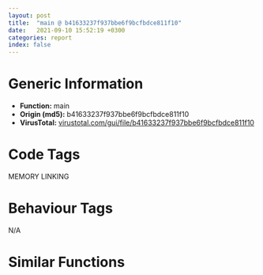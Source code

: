 ```yaml
---
layout: post
title:  "main @ b41633237f937bbe6f9bcfbdce811f10"
date:   2021-09-10 15:52:19 +0300
categories: report
index: false
---
```


# Generic Information
- **Function:** main
- **Origin (md5):** b41633237f937bbe6f9bcfbdce811f10
- **VirusTotal:** [virustotal.com/gui/file/b41633237f937bbe6f9bcfbdce811f10][virustotal_ref]

# Code Tags
<span class="tag" id="MEMORY">MEMORY</span>
<span class="tag" id="LINKING">LINKING</span>


# Behaviour Tags
<span class="bhv-tag" id="na">N/A</span>

# Similar Functions
<script type="text/javascript" src="https://www.gstatic.com/charts/loader.js"></script>
<script type="text/javascript">

    google.charts.load('current', {'packages':['corechart']});
    google.charts.setOnLoadCallback(drawChart);

    function drawChart() {
    var data = new google.visualization.DataTable();
        data.addColumn('number', 'X');
        data.addColumn('number', 'Y');
        data.addColumn({type: 'string', role: 'tooltip', 'p': {'html': true}});
        data.addColumn({'type': 'string', 'role': 'style'});
        
        data.addRows([
    [381.79302978515625, -57.535888671875, '<b><a href="/report/main@b41633237f937bbe6f9bcfbdce811f10">main</a><br>@b41633237f937bbe6f9bcfbdce811f10</b><br>', 'point { fill-color: #e0440e; }'],
[-794.8347778320312, 199.93292236328125, '<b><a href="/report/fcn.00413820@279a61b1e76da49531f1f16fd1102a2d">fcn.00413820</a><br>@279a61b1e76da49531f1f16fd1102a2d</b><br>', 'null'],
[16.411136627197266, 1090.1351318359375, '<b><a href="/report/fcn.004417a0@c60344b51fa39a329b92557d24ff7670">fcn.004417a0</a><br>@c60344b51fa39a329b92557d24ff7670</b><br>', 'null'],

        ]);

    var options = {
        title: 'Similarity Plot',
        legend: 'none',
        colors: ['#dedbd9', '#e6693e', '#ec8f6e', '#f3b49f', '#f6c7b6'],
        tooltip: {isHtml: true, trigger: 'both'},
        explorer: {
        actions: ["dragToZoom", "rightClickToReset"],
        },
        chartArea: {
        width: '80%',
        height: '80%'
        },
        width: '100%',
        height: '100%'
    };

    var chart = new google.visualization.ScatterChart(document.getElementById('chart_div'));

    chart.draw(data, options);
    }
    
</script>


<div id="chart_div" style="width: 100%px; height: 100%;"></div>

# Disassembled Code
{% highlight nasm %}

push ebp
mov ebp, esp
push 0xffffffffffffffff
push 0x42f38b
mov eax, dword
push eax
sub esp, 0xc88
mov eax, dword[0x4c2068]
xor eax, ebp
mov dword[ebp-0x10], eax
push eax
lea eax, [ebp-0xc]
mov dword
mov dword[ebp-0x928], 0
xor eax, eax
je 0x403b34
lea ecx, [ebp-0xbbc]
push 0x4be3f8
call fcn.004111c0
mov dword[ebp-0x92c], eax
mov dword[ebp-4], 0
lea ecx, [ebp-0xbbc]
push ecx
lea ecx, [ebp-0x338]
call fcn.00411300
mov dword[ebp-0x320], 0xf0
mov byte[ebp-0x31c], 0
mov dword[ebp-0x318], 0
mov dword[ebp-4], 0xffffffff
lea ecx, [ebp-0xbbc]
call fcn.00411450
lea edx, [ebp-0x338]
mov dword[ebp-0x7bc], edx
mov eax, dword[ebp-0x7bc]
mov dword[ebp-0x7c0], eax
mov dword[ebp-4], 1
mov ecx, dword[ebp-0x7c0]
push ecx
lea edx, [ebp-0xa2c]
push edx
mov ecx, 0x4c3d81
call fcn.00404580
mov dword[ebp-4], 0xffffffff
lea ecx, [ebp-0x338]
call fcn.00411450
call fcn.00401340
lea ecx, [ebp-0xbd4]
push str.memo.txt
call fcn.004111c0
mov dword[ebp-0x88c], eax
mov dword[ebp-4], 2
lea eax, [ebp-0xbd4]
push eax
lea ecx, [ebp-0x314]
call fcn.00411300
mov dword[ebp-0x2fc], 0x97e
mov byte[ebp-0x2f8], 0
mov dword[ebp-0x2f4], 0
mov dword[ebp-4], 0xffffffff
lea ecx, [ebp-0xbd4]
call fcn.00411450
lea ecx, [ebp-0x314]
mov dword[ebp-0x7c4], ecx
mov edx, dword[ebp-0x7c4]
mov dword[ebp-0x7c8], edx
mov dword[ebp-4], 3
mov eax, dword[ebp-0x7c8]
push eax
lea ecx, [ebp-0xa34]
push ecx
mov ecx, 0x4c3d81
call fcn.00404580
mov dword[ebp-4], 0xffffffff
lea ecx, [ebp-0x314]
call fcn.00411450
call fcn.00401340
lea ecx, [ebp-0xbec]
push 0x4be40c
call fcn.004111c0
mov dword[ebp-0x890], eax
mov dword[ebp-4], 4
lea edx, [ebp-0xbec]
push edx
lea ecx, [ebp-0x2cc]
call fcn.00411300
mov dword[ebp-0x2b4], 0
mov byte[ebp-0x2b0], 1
mov dword[ebp-0x2ac], 0
mov dword[ebp-4], 0xffffffff
lea ecx, [ebp-0xbec]
call fcn.00411450
lea eax, [ebp-0x2cc]
mov dword[ebp-0x7cc], eax
mov ecx, dword[ebp-0x7cc]
mov dword[ebp-0x7d0], ecx
mov dword[ebp-4], 5
mov edx, dword[ebp-0x7d0]
push edx
lea eax, [ebp-0xa3c]
push eax
mov ecx, 0x4c3d81
call fcn.00404580
mov ecx, dword[eax]
mov dword[ebp-0x5ec], ecx
mov dword[ebp-4], 0xffffffff
lea ecx, [ebp-0x2cc]
call fcn.00411450
call fcn.00401340
call fcn.00401340
call fcn.00401340
mov edx, dword[ebp-0x5ec]
mov dword[ebp-0x7d4], edx
lea ecx, [ebp-0xc04]
push str.tty0
call fcn.004111c0
mov dword[ebp-0x8b0], eax
mov dword[ebp-4], 6
lea eax, [ebp-0xc04]
push eax
lea ecx, [ebp-0x2f0]
call fcn.00411300
mov dword[ebp-0x2d8], 0x80
mov byte[ebp-0x2d4], 0
mov ecx, dword[ebp-0x7d4]
mov dword[ebp-0x2d0], ecx
mov dword[ebp-4], 0xffffffff
lea ecx, [ebp-0xc04]
call fcn.00411450
lea edx, [ebp-0x2f0]
mov dword[ebp-0x7d8], edx
mov eax, dword[ebp-0x7d8]
mov dword[ebp-0x7dc], eax
mov dword[ebp-4], 7
mov ecx, dword[ebp-0x7dc]
push ecx
lea edx, [ebp-0xaf4]
push edx
mov ecx, 0x4c3d81
call fcn.00404580
mov dword[ebp-4], 0xffffffff
lea ecx, [ebp-0x2f0]
call fcn.00411450
mov eax, dword[ebp-0x5ec]
mov dword[ebp-0x7e0], eax
lea ecx, [ebp-0xc1c]
push str.tty1
call fcn.004111c0
mov dword[ebp-0x8a8], eax
mov dword[ebp-4], 8
lea ecx, [ebp-0xc1c]
push ecx
lea ecx, [ebp-0x2a8]
call fcn.00411300
mov dword[ebp-0x290], 0x80
mov byte[ebp-0x28c], 0
mov edx, dword[ebp-0x7e0]
mov dword[ebp-0x288], edx
mov dword[ebp-4], 0xffffffff
lea ecx, [ebp-0xc1c]
call fcn.00411450
lea eax, [ebp-0x2a8]
mov dword[ebp-0x7e4], eax
mov ecx, dword[ebp-0x7e4]
mov dword[ebp-0x7e8], ecx
mov dword[ebp-4], 9
mov edx, dword[ebp-0x7e8]
push edx
lea eax, [ebp-0xafc]
push eax
mov ecx, 0x4c3d81
call fcn.00404580
mov dword[ebp-4], 0xffffffff
lea ecx, [ebp-0x2a8]
call fcn.00411450
lea ecx, [ebp-0xc34]
push 0x4be420
call fcn.004111c0
mov dword[ebp-0x8ac], eax
mov dword[ebp-4], 0xa
lea ecx, [ebp-0xc34]
push ecx
lea ecx, [ebp-0x284]
call fcn.00411300
mov dword[ebp-0x26c], 0
mov byte[ebp-0x268], 1
mov dword[ebp-0x264], 0
mov dword[ebp-4], 0xffffffff
lea ecx, [ebp-0xc34]
call fcn.00411450
lea edx, [ebp-0x284]
mov dword[ebp-0x7ec], edx
mov eax, dword[ebp-0x7ec]
mov dword[ebp-0x7f0], eax
mov dword[ebp-4], 0xb
mov ecx, dword[ebp-0x7f0]
push ecx
lea edx, [ebp-0xb04]
push edx
mov ecx, 0x4c3d81
call fcn.00404580
mov eax, dword[eax]
mov dword[ebp-0x5ec], eax
mov dword[ebp-4], 0xffffffff
lea ecx, [ebp-0x284]
call fcn.00411450
call fcn.00401340
mov ecx, dword[ebp-0x5ec]
mov dword[ebp-0x7f4], ecx
lea ecx, [ebp-0xc4c]
push 0x4be424
call fcn.004111c0
mov dword[ebp-0x8b4], eax
mov dword[ebp-4], 0xc
lea edx, [ebp-0xc4c]
push edx
lea ecx, [ebp-0x260]
call fcn.00411300
mov dword[ebp-0x248], 0
mov byte[ebp-0x244], 1
mov eax, dword[ebp-0x7f4]
mov dword[ebp-0x240], eax
mov dword[ebp-4], 0xffffffff
lea ecx, [ebp-0xc4c]
call fcn.00411450
lea ecx, [ebp-0x260]
mov dword[ebp-0x7f8], ecx
mov edx, dword[ebp-0x7f8]
mov dword[ebp-0x7fc], edx
mov dword[ebp-4], 0xd
mov eax, dword[ebp-0x7fc]
push eax
lea ecx, [ebp-0x994]
push ecx
mov ecx, 0x4c3d81
call fcn.00404580
mov edx, dword[eax]
mov dword[ebp-0x5e4], edx
mov dword[ebp-4], 0xffffffff
lea ecx, [ebp-0x260]
call fcn.00411450
mov eax, dword[ebp-0x5e4]
mov dword[ebp-0x800], eax
lea ecx, [ebp-0xc64]
push str.bjam
call fcn.004111c0
mov dword[ebp-0x8b8], eax
mov dword[ebp-4], 0xe
lea ecx, [ebp-0xc64]
push ecx
lea ecx, [ebp-0x23c]
call fcn.00411300
mov dword[ebp-0x224], 0x2a000
mov byte[ebp-0x220], 0
mov edx, dword[ebp-0x800]
mov dword[ebp-0x21c], edx
mov dword[ebp-4], 0xffffffff
lea ecx, [ebp-0xc64]
call fcn.00411450
lea eax, [ebp-0x23c]
mov dword[ebp-0x804], eax
mov ecx, dword[ebp-0x804]
mov dword[ebp-0x808], ecx
mov dword[ebp-4], 0xf
mov edx, dword[ebp-0x808]
push edx
lea eax, [ebp-0xb0c]
push eax
mov ecx, 0x4c3d81
call fcn.00404580
mov dword[ebp-4], 0xffffffff
lea ecx, [ebp-0x23c]
call fcn.00411450
call fcn.00401340
lea ecx, [ebp-0xc7c]
push str.home
call fcn.004111c0
mov dword[ebp-0x8bc], eax
mov dword[ebp-4], 0x10
lea ecx, [ebp-0xc7c]
push ecx
lea ecx, [ebp-0x218]
call fcn.00411300
mov dword[ebp-0x200], 0
mov byte[ebp-0x1fc], 1
mov dword[ebp-0x1f8], 0
mov dword[ebp-4], 0xffffffff
lea ecx, [ebp-0xc7c]
call fcn.00411450
lea edx, [ebp-0x218]
mov dword[ebp-0x80c], edx
mov eax, dword[ebp-0x80c]
mov dword[ebp-0x810], eax
mov dword[ebp-4], 0x11
mov ecx, dword[ebp-0x810]
push ecx
lea edx, [ebp-0xb14]
push edx
mov ecx, 0x4c3d81
call fcn.00404580
mov eax, dword[eax]
mov dword[ebp-0x5ec], eax
mov dword[ebp-4], 0xffffffff
lea ecx, [ebp-0x218]
call fcn.00411450
mov ecx, dword[ebp-0x5ec]
mov dword[ebp-0x814], ecx
lea ecx, [ebp-0x944]
push str.andy
call fcn.004111c0
mov dword[ebp-0x8c0], eax
mov dword[ebp-4], 0x12
lea edx, [ebp-0x944]
push edx
lea ecx, [ebp-0x1f4]
call fcn.00411300
mov dword[ebp-0x1dc], 0
mov byte[ebp-0x1d8], 1
mov eax, dword[ebp-0x814]
mov dword[ebp-0x1d4], eax
mov dword[ebp-4], 0xffffffff
lea ecx, [ebp-0x944]
call fcn.00411450
lea ecx, [ebp-0x1f4]
mov dword[ebp-0x818], ecx
mov edx, dword[ebp-0x818]
mov dword[ebp-0x81c], edx
mov dword[ebp-4], 0x13
mov eax, dword[ebp-0x81c]
push eax
lea ecx, [ebp-0xb1c]
push ecx
mov ecx, 0x4c3d81
call fcn.00404580
mov edx, dword[eax]
mov dword[ebp-0x5e4], edx
mov dword[ebp-4], 0xffffffff
lea ecx, [ebp-0x1f4]
call fcn.00411450
call fcn.00401340
mov eax, dword[ebp-0x5e4]
mov dword[ebp-0x820], eax
lea ecx, [ebp-0x95c]
push str.logo.jpg
call fcn.004111c0
mov dword[ebp-0x8c4], eax
mov dword[ebp-4], 0x14
lea ecx, [ebp-0x95c]
push ecx
lea ecx, [ebp-0x1d0]
call fcn.00411300
mov dword[ebp-0x1b8], 0x14e1
mov byte[ebp-0x1b4], 0
mov edx, dword[ebp-0x820]
mov dword[ebp-0x1b0], edx
mov dword[ebp-4], 0xffffffff
lea ecx, [ebp-0x95c]
call fcn.00411450
lea eax, [ebp-0x1d0]
mov dword[ebp-0x824], eax
mov ecx, dword[ebp-0x824]
mov dword[ebp-0x828], ecx
mov dword[ebp-4], 0x15
mov edx, dword[ebp-0x828]
push edx
lea eax, [ebp-0xb24]
push eax
mov ecx, 0x4c3d81
call fcn.00404580
mov dword[ebp-4], 0xffffffff
lea ecx, [ebp-0x1d0]
call fcn.00411450
mov dword[ebp-0x82c], 0xa
lea ecx, [ebp-0x82c]
push ecx
lea edx, [ebp-0x5f6]
push edx
lea ecx, [ebp-0x898]
call fcn.004078f0
lea eax, [ebp-0x898]
push eax
lea ecx, [ebp-0x79e]
push ecx
lea ecx, [ebp-0x860]
call fcn.00407880
mov edx, dword[ebp-0x860]
mov dword[ebp-0x86c], edx
mov eax, dword[ebp-0x85c]
mov dword[ebp-0x868], eax
mov ecx, dword[ebp-0x858]
mov dword[ebp-0x864], ecx
lea ecx, [ebp-0x884]
call fcn.00404ee0
mov dword[ebp-4], 0x16
lea edx, [ebp-0x5f5]
push edx
lea eax, [ebp-0x86c]
push eax
lea ecx, [ebp-0x87c]
call fcn.00404e00
mov dword[ebp-0x870], 0
mov dword[ebp-4], 0x17
mov dword[ebp-0x50], 0
mov dword[ebp-0x4c], 1
mov dword[ebp-0x48], 0x14
mov dword[ebp-0x44], 0x28
mov dword[ebp-0x40], 0x21
mov dword[ebp-0x3c], 0x44
mov dword[ebp-0x38], 0xb
mov dword[ebp-0x34], 0x65
mov dword[ebp-0x30], 0x3c
mov dword[ebp-0x2c], 0x22
mov dword[ebp-0x28], 0x58
mov dword[ebp-0x24], 0xe6
mov dword[ebp-0x20], 0x15
mov dword[ebp-0x1c], 4
mov dword[ebp-0x18], 7
mov dword[ebp-0x14], 0x11
mov dword[ebp-0x8c8], 0x10
mov ecx, 4
shl ecx, 4
lea edx, [ebp+ecx-0x50]
push edx
mov eax, 4
imul ecx, eax, 0
lea edx, [ebp+ecx-0x50]
push edx
lea ecx, [ebp-0x87c]
call fcn.00406f00
mov byte[ebp-4], 0x18
lea ecx, [ebp-0x87c]
call fcn.00404d90
mov dword[ebp-0x830], eax
mov eax, dword[ebp-0x830]
mov dword[ebp-0x5f4], eax
mov byte[ebp-4], 0x17
jmp 0x402e79
lea ecx, [ebp-0x5f4]
push ecx
call fcn.00404f40
add esp, 4
lea edx, [ebp-0x87c]
mov dword[ebp-0x640], edx
cmp dword[ebp-0x640], 0
je 0x402e9f
mov eax, dword[ebp-0x640]
sub eax, 0xc
mov dword[ebp-0x63c], eax
jmp 0x402ea9
mov dword[ebp-0x63c], 0
mov ecx, dword[ebp-0x63c]
mov edx, dword[ecx+4]
mov dword[ebp-0x834], edx
mov eax, dword[ebp-0x834]
mov dword[ebp-0x838], eax
lea ecx, [ebp-0x838]
mov dword[ebp-0x83c], ecx
mov edx, dword[ebp-0x83c]
push edx
lea eax, [ebp-0x5f4]
push eax
call fcn.00406d30
add esp, 8
movzx ecx, al
test ecx, ecx
jne 0x402ef9
mov dword[ebp-0x638], 1
jmp 0x402f03
mov dword[ebp-0x638], 0
movzx edx, byte[ebp-0x638]
test edx, edx
je 0x403125
mov eax, dword[ebp-0x5f4]
mov dword[ebp-0x840], eax
mov ecx, dword[ebp-0x840]
mov edx, dword[ecx]
push edx
mov ecx, 0x4c2ee8
call fcn.0040fe00
mov edx, str.______
mov ecx, eax
call fcn.00410cb0
mov eax, dword[ebp-0x5f4]
mov dword[ebp-0x844], eax
lea ecx, [ebp-0x674]
push ecx
lea edx, [ebp-0x678]
push edx
lea ecx, [ebp-0x84c]
call fcn.00407810
mov eax, dword[ebp-0x844]
push eax
lea ecx, [ebp-0xb2c]
push ecx
lea edx, [ebp-0x888]
push edx
call fcn.00406fa0
add esp, 4
mov ecx, eax
call fcn.00406fb0
mov dword[ebp-0x658], eax
mov eax, dword[ebp-0x658]
mov ecx, dword[eax]
mov edx, dword[ebp-0x84c]
mov dword[edx], ecx
mov eax, dword[ebp-0x658]
mov ecx, dword[eax+4]
mov edx, dword[ebp-0x848]
mov dword[edx], ecx
mov dword[ebp-0x7a8], 0x4be3f4
mov dword[ebp-0x670], 0x4c2ee8
mov eax, dword[ebp-0x670]
mov dword[ebp-0x7a4], eax
mov ecx, dword[ebp-0x7a8]
mov dword[ebp-0x600], ecx
mov edx, dword[ebp-0x7a4]
mov dword[ebp-0x5fc], edx
mov eax, dword[ebp-0x674]
mov dword[ebp-0x680], eax
mov ecx, dword[ebp-0x678]
mov dword[ebp-0x67c], ecx
xor edx, edx
mov byte[ebp-0x60a], dl
mov eax, dword[ebp-0x67c]
mov dword[ebp-0x688], eax
mov ecx, dword[ebp-0x680]
mov dword[ebp-0x684], ecx
xor edx, edx
mov byte[ebp-0x5e5], dl
mov al, byte[ebp-0x5e5]
mov byte[ebp-0x5e6], al
mov cl, byte[ebp-0x5e6]
mov byte[ebp-0x602], cl
mov edx, dword[ebp-0x600]
mov eax, dword[ebp-0x5fc]
mov dword[ebp-0x7b0], edx
mov dword[ebp-0x7ac], eax
mov ecx, dword[ebp-0x7b0]
mov dword[ebp-0x7b8], ecx
mov edx, dword[ebp-0x7ac]
mov dword[ebp-0x7b4], edx
mov eax, dword[ebp-0x684]
mov dword[ebp-0x68c], eax
mov ecx, dword[ebp-0x688]
mov dword[ebp-0x690], ecx
xor edx, edx
mov byte[ebp-0x5e7], dl
mov al, byte[ebp-0x5e7]
mov byte[ebp-0x5e8], al
movzx ecx, byte[ebp-0x5e8]
push ecx
mov edx, dword[ebp-0x7b4]
push edx
mov eax, dword[ebp-0x7b8]
push eax
mov ecx, dword[ebp-0x68c]
push ecx
mov edx, dword[ebp-0x690]
push edx
lea eax, [ebp-0x854]
push eax
call fcn.00409c40
add esp, 0x18
mov ecx, dword[ebp-0x854]
mov edx, dword[ebp-0x850]
mov dword[ebp-0x600], ecx
mov dword[ebp-0x5fc], edx
mov eax, dword[ebp-0x600]
mov dword[ebp-0x8a0], eax
mov ecx, dword[ebp-0x5fc]
mov dword[ebp-0x89c], ecx
mov edx, 0x4be3d0
mov ecx, 0x4c2ee8
call fcn.00410cb0
mov dword[ebp-0x694], eax
mov edx, dword[ebp-0x694]
push edx
call fcn.00406ec0
add esp, 4
jmp 0x402e6a
call fcn.00401340
mov eax, dword[ebp-0x5e4]
mov dword[ebp-0x698], eax
lea ecx, [ebp-0x974]
push 0x4be469
call fcn.004111c0
mov dword[ebp-0x8cc], eax
mov byte[ebp-4], 0x19
lea ecx, [ebp-0x974]
push ecx
lea ecx, [ebp-0x1ac]
call fcn.00411300
mov dword[ebp-0x194], 0x37a
mov byte[ebp-0x190], 0
mov edx, dword[ebp-0x698]
mov dword[ebp-0x18c], edx
mov byte[ebp-4], 0x17
lea ecx, [ebp-0x974]
call fcn.00411450
lea eax, [ebp-0x1ac]
mov dword[ebp-0x69c], eax
mov ecx, dword[ebp-0x69c]
mov dword[ebp-0x6a0], ecx
mov byte[ebp-4], 0x1a
mov edx, dword[ebp-0x6a0]
push edx
lea eax, [ebp-0xb34]
push eax
mov ecx, 0x4c3d81
call fcn.00404580
mov byte[ebp-4], 0x17
lea ecx, [ebp-0x1ac]
call fcn.00411450
mov ecx, dword[ebp-0x5e4]
mov dword[ebp-0x6a4], ecx
lea ecx, [ebp-0x98c]
push 0x4be469
call fcn.004111c0
mov dword[ebp-0x8d0], eax
mov byte[ebp-4], 0x1b
lea edx, [ebp-0x98c]
push edx
lea ecx, [ebp-0x188]
call fcn.00411300
mov dword[ebp-0x170], 0x5d
mov byte[ebp-0x16c], 0
mov eax, dword[ebp-0x6a4]
mov dword[ebp-0x168], eax
mov byte[ebp-4], 0x17
lea ecx, [ebp-0x98c]
call fcn.00411450
lea ecx, [ebp-0x188]
mov dword[ebp-0x6a8], ecx
mov edx, dword[ebp-0x6a8]
mov dword[ebp-0x6ac], edx
mov byte[ebp-4], 0x1c
mov eax, dword[ebp-0x6ac]
push eax
lea ecx, [ebp-0xb3c]
push ecx
mov ecx, 0x4c3d81
call fcn.00404580
mov byte[ebp-4], 0x17
lea ecx, [ebp-0x188]
call fcn.00411450
mov edx, dword[ebp-0x5e4]
mov dword[ebp-0x6b0], edx
lea ecx, [ebp-0xb94]
push 0x4be469
call fcn.004111c0
mov dword[ebp-0x8d4], eax
mov byte[ebp-4], 0x1d
lea eax, [ebp-0xb94]
push eax
lea ecx, [ebp-0x164]
call fcn.00411300
mov dword[ebp-0x14c], 0x2ee
mov byte[ebp-0x148], 0
mov ecx, dword[ebp-0x6b0]
mov dword[ebp-0x144], ecx
mov byte[ebp-4], 0x17
lea ecx, [ebp-0xb94]
call fcn.00411450
lea edx, [ebp-0x164]
mov dword[ebp-0x6b4], edx
mov eax, dword[ebp-0x6b4]
mov dword[ebp-0x6b8], eax
mov byte[ebp-4], 0x1e
mov ecx, dword[ebp-0x6b8]
push ecx
lea edx, [ebp-0xb44]
push edx
mov ecx, 0x4c3d81
call fcn.00404580
mov byte[ebp-4], 0x17
lea ecx, [ebp-0x164]
call fcn.00411450
call fcn.00401340
mov eax, dword[ebp-0x5e4]
mov dword[ebp-0x6bc], eax
lea ecx, [ebp-0x9ac]
push 0x4be469
call fcn.004111c0
mov dword[ebp-0x8d8], eax
mov byte[ebp-4], 0x1f
lea ecx, [ebp-0x9ac]
push ecx
lea ecx, [ebp-0x140]
call fcn.00411300
mov dword[ebp-0x128], 0x300e
mov byte[ebp-0x124], 0
mov edx, dword[ebp-0x6bc]
mov dword[ebp-0x120], edx
mov byte[ebp-4], 0x17
lea ecx, [ebp-0x9ac]
call fcn.00411450
lea eax, [ebp-0x140]
mov dword[ebp-0x6c0], eax
mov ecx, dword[ebp-0x6c0]
mov dword[ebp-0x6c4], ecx
mov byte[ebp-4], 0x20
mov edx, dword[ebp-0x6c4]
push edx
lea eax, [ebp-0xb4c]
push eax
mov ecx, 0x4c3d81
call fcn.00404580
mov byte[ebp-4], 0x17
lea ecx, [ebp-0x140]
call fcn.00411450
mov ecx, dword[ebp-0x5e4]
mov dword[ebp-0x6c8], ecx
lea ecx, [ebp-0x9c4]
push 0x4be469
call fcn.004111c0
mov dword[ebp-0x8dc], eax
mov byte[ebp-4], 0x21
lea edx, [ebp-0x9c4]
push edx
lea ecx, [ebp-0x11c]
call fcn.00411300
mov dword[ebp-0x104], 0x224c
mov byte[ebp-0x100], 0
mov eax, dword[ebp-0x6c8]
mov dword[ebp-0xfc], eax
mov byte[ebp-4], 0x17
lea ecx, [ebp-0x9c4]
call fcn.00411450
lea ecx, [ebp-0x11c]
mov dword[ebp-0x6cc], ecx
mov edx, dword[ebp-0x6cc]
mov dword[ebp-0x6d0], edx
mov byte[ebp-4], 0x22
mov eax, dword[ebp-0x6d0]
push eax
lea ecx, [ebp-0xb54]
push ecx
mov ecx, 0x4c3d81
call fcn.00404580
mov byte[ebp-4], 0x17
lea ecx, [ebp-0x11c]
call fcn.00411450
call fcn.00401340
mov edx, dword[ebp-0x5ec]
mov dword[ebp-0x6d4], edx
lea ecx, [ebp-0x9dc]
push 0x4be469
call fcn.004111c0
mov dword[ebp-0x8e0], eax
mov byte[ebp-4], 0x23
lea eax, [ebp-0x9dc]
push eax
lea ecx, [ebp-0xf8]
call fcn.00411300
mov dword[ebp-0xe0], 0
mov byte[ebp-0xdc], 1
mov ecx, dword[ebp-0x6d4]
mov dword[ebp-0xd8], ecx
mov byte[ebp-4], 0x17
lea ecx, [ebp-0x9dc]
call fcn.00411450
lea edx, [ebp-0xf8]
mov dword[ebp-0x6d8], edx
mov eax, dword[ebp-0x6d8]
mov dword[ebp-0x6dc], eax
mov byte[ebp-4], 0x24
mov ecx, dword[ebp-0x6dc]
push ecx
lea edx, [ebp-0xb5c]
push edx
mov ecx, 0x4c3d81
call fcn.00404580
mov eax, dword[eax]
mov dword[ebp-0x5e4], eax
mov byte[ebp-4], 0x17
lea ecx, [ebp-0xf8]
call fcn.00411450
call fcn.00401340
mov ecx, dword[ebp-0x5e4]
mov dword[ebp-0x6e0], ecx
lea ecx, [ebp-0x9f4]
push 0x4be469
call fcn.004111c0
mov dword[ebp-0x8e4], eax
mov byte[ebp-4], 0x25
lea edx, [ebp-0x9f4]
push edx
lea ecx, [ebp-0xd4]
call fcn.00411300
mov dword[ebp-0xbc], 0x28a
mov byte[ebp-0xb8], 0
mov eax, dword[ebp-0x6e0]
mov dword[ebp-0xb4], eax
mov byte[ebp-4], 0x17
lea ecx, [ebp-0x9f4]
call fcn.00411450
lea ecx, [ebp-0xd4]
mov dword[ebp-0x6e4], ecx
mov edx, dword[ebp-0x6e4]
mov dword[ebp-0x6e8], edx
mov byte[ebp-4], 0x26
mov eax, dword[ebp-0x6e8]
push eax
lea ecx, [ebp-0xb64]
push ecx
mov ecx, 0x4c3d81
call fcn.00404580
mov byte[ebp-4], 0x17
lea ecx, [ebp-0xd4]
call fcn.00411450
mov edx, dword[ebp-0x5e4]
mov dword[ebp-0x6ec], edx
lea ecx, [ebp-0xa0c]
push 0x4be469
call fcn.004111c0
mov dword[ebp-0x8e8], eax
mov byte[ebp-4], 0x27
lea eax, [ebp-0xa0c]
push eax
lea ecx, [ebp-0xb0]
call fcn.00411300
mov dword[ebp-0x98], 0xf1
mov byte[ebp-0x94], 0
mov ecx, dword[ebp-0x6ec]
mov dword[ebp-0x90], ecx
mov byte[ebp-4], 0x17
lea ecx, [ebp-0xa0c]
call fcn.00411450
lea edx, [ebp-0xb0]
mov dword[ebp-0x6f0], edx
mov eax, dword[ebp-0x6f0]
mov dword[ebp-0x6f4], eax
mov byte[ebp-4], 0x28
mov ecx, dword[ebp-0x6f4]
push ecx
lea edx, [ebp-0xb6c]
push edx
mov ecx, 0x4c3d81
call fcn.00404580
mov byte[ebp-4], 0x17
lea ecx, [ebp-0xb0]
call fcn.00411450
mov eax, dword[ebp-0x5e4]
mov dword[ebp-0x6f8], eax
lea ecx, [ebp-0xa24]
push 0x4be469
call fcn.004111c0
mov dword[ebp-0x8ec], eax
mov byte[ebp-4], 0x29
lea ecx, [ebp-0xa24]
push ecx
lea ecx, [ebp-0x8c]
call fcn.00411300
mov dword[ebp-0x74], 0x2526
mov byte[ebp-0x70], 0
mov edx, dword[ebp-0x6f8]
mov dword[ebp-0x6c], edx
mov byte[ebp-4], 0x17
lea ecx, [ebp-0xa24]
call fcn.00411450
lea eax, [ebp-0x8c]
mov dword[ebp-0x6fc], eax
mov ecx, dword[ebp-0x6fc]
mov dword[ebp-0x700], ecx
mov byte[ebp-4], 0x2a
mov edx, dword[ebp-0x700]
push edx
lea eax, [ebp-0xa8c]
push eax
mov ecx, 0x4c3d81
call fcn.00404580
mov byte[ebp-4], 0x17
lea ecx, [ebp-0x8c]
call fcn.00411450
push 0x4be469
lea ecx, [ebp-0x3c4]
call fcn.004111c0
mov byte[ebp-4], 0x2b
lea ecx, [ebp-0x3c4]
push ecx
mov ecx, 0x4c3da0
call fcn.004044f0
mov dword[eax], 0x4c3d94
mov byte[ebp-4], 0x17
lea ecx, [ebp-0x3c4]
call fcn.00411450
push 0x4be469
lea ecx, [ebp-0x3ac]
call fcn.004111c0
mov byte[ebp-4], 0x2c
lea edx, [ebp-0x3ac]
push edx
mov ecx, 0x4c3da0
call fcn.004044f0
mov dword[eax], 0x4c3d98
mov byte[ebp-4], 0x17
lea ecx, [ebp-0x3ac]
call fcn.00411450
push 0x4be469
lea ecx, [ebp-0x394]
call fcn.004111c0
mov byte[ebp-4], 0x2d
lea eax, [ebp-0x394]
push eax
mov ecx, 0x4c3da0
call fcn.004044f0
mov dword[eax], 0x4c3d9c
mov byte[ebp-4], 0x17
lea ecx, [ebp-0x394]
call fcn.00411450
lea ecx, [ebp-0x68]
call fcn.004114a0
mov byte[ebp-4], 0x2e
push 0
push 0
push 0x4be469
lea ecx, [ebp-0x4c0]
call fcn.00404850
mov dword[ebp-0x704], eax
mov ecx, dword[ebp-0x704]
mov dword[ebp-0x708], ecx
mov byte[ebp-4], 0x2f
lea edx, [ebp-0x37c]
push edx
lea ecx, [ebp-0x68]
call fcn.00407d90
lea eax, [ebp-0x378]
push eax
lea ecx, [ebp-0x68]
call fcn.00407d10
mov ecx, dword[ebp-0x708]
push ecx
lea ecx, [ebp-0x374]
call fcn.00404960
mov byte[ebp-4], 0x31
lea ecx, [ebp-0x4a8]
call fcn.00411450
lea ecx, [ebp-0x4c0]
call fcn.00411450
lea edx, [ebp-0x520]
push edx
lea ecx, [ebp-0x37c]
call fcn.00404690
mov dword[ebp-0x70c], eax
mov eax, dword[ebp-0x70c]
mov dword[ebp-0x714], eax
mov byte[ebp-4], 0x32
lea ecx, [ebp-0x5e0]
push ecx
lea ecx, [ebp-0x37c]
call fcn.00404770
mov dword[ebp-0x710], eax
mov edx, dword[ebp-0x710]
mov dword[ebp-0x718], edx
mov byte[ebp-4], 0x33
lea ecx, [ebp-0x609]
call fcn.0040daf0
mov al, byte[eax]
mov byte[ebp-0x608], al
mov ecx, dword[ebp-0x714]
push ecx
mov ecx, dword[ebp-0x718]
call fcn.00409350
mov byte[ebp-0x5ed], al
mov byte[ebp-4], 0x32
lea ecx, [ebp-0x5e0]
call fcn.00401b80
mov byte[ebp-4], 0x31
lea ecx, [ebp-0x520]
call fcn.00401b80
movzx edx, byte[ebp-0x5ed]
test edx, edx
je 0x403923
mov byte[ebp-4], 0x2e
lea eax, [ebp-0x374]
mov dword[ebp-0x644], eax
mov ecx, dword[ebp-0x644]
add ecx, 0x18
call fcn.00411450
mov ecx, dword[ebp-0x644]
call fcn.00411450
mov byte[ebp-4], 0x17
lea ecx, [ebp-0x68]
call fcn.00411450
jmp 0x403b22
lea ecx, [ebp-0x580]
push ecx
lea ecx, [ebp-0x37c]
call fcn.00404770
mov dword[ebp-0x71c], eax
mov edx, dword[ebp-0x71c]
mov dword[ebp-0x720], edx
mov byte[ebp-4], 0x34
mov eax, dword[ebp-0x720]
add eax, 0x48
push eax
lea ecx, [ebp-0x634]
push ecx
mov ecx, 0x4c3da0
call fcn.00404330
mov byte[ebp-4], 0x31
lea ecx, [ebp-0x580]
call fcn.00401b80
mov byte[ebp-4], 0x35
mov dword[ebp-0x724], 0x4c3da0
mov edx, dword[ebp-0x724]
mov dword[ebp-0x728], edx
mov eax, dword[ebp-0x728]
mov dword[ebp-0x648], eax
mov ecx, dword[ebp-0x648]
mov dword[ebp-0x72c], ecx
mov edx, dword[ebp-0x648]
mov eax, dword[edx]
mov dword[ebp-0x730], eax
mov ecx, dword[ebp-0x72c]
push ecx
mov edx, dword[ebp-0x730]
push edx
lea ecx, [ebp-0x734]
call fcn.00405c00
lea eax, [ebp-0x734]
mov dword[ebp-0x738], eax
mov byte[ebp-4], 0x31
mov ecx, dword[ebp-0x738]
mov edx, dword[ebp-0x634]
cmp edx, dword[ecx]
jne 0x4039fa
mov dword[ebp-0x64c], 1
jmp 0x403a04
mov dword[ebp-0x64c], 0
movzx eax, byte[ebp-0x64c]
test eax, eax
je 0x403a49
mov byte[ebp-4], 0x2e
lea ecx, [ebp-0x374]
mov dword[ebp-0x654], ecx
mov ecx, dword[ebp-0x654]
add ecx, 0x18
call fcn.00411450
mov ecx, dword[ebp-0x654]
call fcn.00411450
mov byte[ebp-4], 0x17
lea ecx, [ebp-0x68]
call fcn.00411450
jmp 0x4037c5
mov edx, dword[ebp-0x634]
add edx, 0x10
mov dword[ebp-0x73c], edx
mov eax, dword[ebp-0x73c]
mov dword[ebp-0x740], eax
mov ecx, dword[ebp-0x740]
mov edx, dword[ecx+0x18]
mov dword[ebp-0x630], edx
sub esp, 0x60
mov eax, esp
mov dword[ebp-0x8f0], esp
push eax
lea ecx, [ebp-0x37c]
call fcn.00404690
mov dword[ebp-0x8f4], eax
mov byte[ebp-4], 0x36
sub esp, 0x60
mov ecx, esp
mov dword[ebp-0x8f8], esp
mov dword[ebp-0x744], ecx
sub esp, 0x60
mov edx, esp
mov dword[ebp-0x8fc], esp
push edx
lea ecx, [ebp-0x37c]
call fcn.00404770
mov eax, dword[ebp-0x744]
push eax
call fcn.00407050
add esp, 0x64
mov dword[ebp-0x900], eax
mov byte[ebp-4], 0x31
mov ecx, dword[ebp-0x630]
mov edx, dword[ecx]
mov ecx, dword[ebp-0x630]
mov eax, dword[edx+4]
call eax
mov byte[ebp-4], 0x2e
lea ecx, [ebp-0x374]
mov dword[ebp-0x62c], ecx
mov ecx, dword[ebp-0x62c]
add ecx, 0x18
call fcn.00411450
mov ecx, dword[ebp-0x62c]
call fcn.00411450
mov byte[ebp-4], 0x17
lea ecx, [ebp-0x68]
call fcn.00411450
jmp 0x4037c5
mov dword[ebp-4], 0xffffffff
lea ecx, [ebp-0x888]
call fcn.00404290
mov dword[0x4c3d4c], 0xc7588
push 0
call dword[sym.imp.KERNEL32.dll_GetModuleHandleW]
mov edx, dword[0x4c3d4c]
add edx, eax
mov dword[0x4c3d4c], edx
lea eax, [ebp-0x8a4]
push eax
push 0x40
push 0xc00
mov ecx, dword[0x4c3d4c]
push ecx
call dword[sym.imp.KERNEL32.dll_VirtualProtect]
test eax, eax
je 0x403b9f
push 0
call dword[sym.imp.KERNEL32.dll_GetConsoleWindow]
push eax
call dword[sym.imp.USER32.dll_ShowWindow]
test eax, eax
je 0x403b9f
push 0x180
mov edx, dword[0x4c3d4c]
push edx
call fcn.00401600
add esp, 8
jmp 0x40410b
lea ecx, [ebp-0x668]
call fcn.00404c30
mov dword[ebp-4], 0x37
lea eax, [ebp-0x663]
mov dword[ebp-0x748], eax
lea ecx, [ebp-0x601]
push ecx
lea edx, [ebp-0x904]
push edx
mov ecx, dword[ebp-0x748]
call fcn.004050f0
mov dword[ebp-0x65c], 0
mov dword[ebp-4], 0x38
lea ecx, [ebp-0xa6c]
push 0x4be469
call fcn.004111c0
mov dword[ebp-0x74c], eax
mov eax, dword[ebp-0x74c]
mov dword[ebp-0x908], eax
mov byte[ebp-4], 0x39
lea ecx, [ebp-0xa54]
push 0x4be469
call fcn.004111c0
mov dword[ebp-0x90c], eax
mov byte[ebp-4], 0x3b
lea ecx, [ebp-0xa54]
push ecx
lea ecx, [ebp-0x424]
call fcn.00411300
mov byte[ebp-4], 0x3c
lea edx, [ebp-0xa6c]
push edx
lea ecx, [ebp-0x40c]
call fcn.00411300
mov byte[ebp-4], 0x3a
lea ecx, [ebp-0xa54]
call fcn.00411450
mov byte[ebp-4], 0x38
lea ecx, [ebp-0xa6c]
call fcn.00411450
lea eax, [ebp-0x424]
mov dword[ebp-0x750], eax
mov ecx, dword[ebp-0x750]
mov dword[ebp-0x754], ecx
mov byte[ebp-4], 0x3d
mov edx, dword[ebp-0x754]
push edx
lea eax, [ebp-0xb74]
push eax
lea ecx, [ebp-0x663]
call fcn.00404170
mov byte[ebp-4], 0x38
lea ecx, [ebp-0x40c]
call fcn.00411450
lea ecx, [ebp-0x424]
call fcn.00411450
lea ecx, [ebp-0xc94]
push 0x4be469
call fcn.004111c0
mov dword[ebp-0x758], eax
mov ecx, dword[ebp-0x758]
mov dword[ebp-0x910], ecx
mov byte[ebp-4], 0x3e
lea ecx, [ebp-0xa84]
push 0x4be469
call fcn.004111c0
mov dword[ebp-0x914], eax
mov byte[ebp-4], 0x40
lea edx, [ebp-0xa84]
push edx
lea ecx, [ebp-0x484]
call fcn.00411300
mov byte[ebp-4], 0x41
lea eax, [ebp-0xc94]
push eax
lea ecx, [ebp-0x46c]
call fcn.00411300
mov byte[ebp-4], 0x3f
lea ecx, [ebp-0xa84]
call fcn.00411450
mov byte[ebp-4], 0x38
lea ecx, [ebp-0xc94]
call fcn.00411450
lea ecx, [ebp-0x484]
mov dword[ebp-0x75c], ecx
mov edx, dword[ebp-0x75c]
mov dword[ebp-0x760], edx
mov byte[ebp-4], 0x42
mov eax, dword[ebp-0x760]
push eax
lea ecx, [ebp-0xb7c]
push ecx
lea ecx, [ebp-0x663]
call fcn.00404170
mov byte[ebp-4], 0x38
lea ecx, [ebp-0x46c]
call fcn.00411450
lea ecx, [ebp-0x484]
call fcn.00411450
lea ecx, [ebp-0xabc]
push 0x4be469
call fcn.004111c0
mov dword[ebp-0x764], eax
mov edx, dword[ebp-0x764]
mov dword[ebp-0x918], edx
mov byte[ebp-4], 0x43
lea ecx, [ebp-0xaa4]
push 0x4be469
call fcn.004111c0
mov dword[ebp-0x91c], eax
mov byte[ebp-4], 0x45
lea eax, [ebp-0xaa4]
push eax
lea ecx, [ebp-0x454]
call fcn.00411300
mov byte[ebp-4], 0x46
lea ecx, [ebp-0xabc]
push ecx
lea ecx, [ebp-0x43c]
call fcn.00411300
mov byte[ebp-4], 0x44
lea ecx, [ebp-0xaa4]
call fcn.00411450
mov byte[ebp-4], 0x38
lea ecx, [ebp-0xabc]
call fcn.00411450
lea edx, [ebp-0x454]
mov dword[ebp-0x768], edx
mov eax, dword[ebp-0x768]
mov dword[ebp-0x76c], eax
mov byte[ebp-4], 0x47
mov ecx, dword[ebp-0x76c]
push ecx
lea edx, [ebp-0xb9c]
push edx
lea ecx, [ebp-0x663]
call fcn.00404170
mov byte[ebp-4], 0x38
lea ecx, [ebp-0x43c]
call fcn.00411450
lea ecx, [ebp-0x454]
call fcn.00411450
lea ecx, [ebp-0xaec]
push 0x4be469
call fcn.004111c0
mov dword[ebp-0x770], eax
mov eax, dword[ebp-0x770]
mov dword[ebp-0x920], eax
mov byte[ebp-4], 0x48
lea ecx, [ebp-0xad4]
push 0x4be469
call fcn.004111c0
mov dword[ebp-0x924], eax
mov byte[ebp-4], 0x4a
lea ecx, [ebp-0xad4]
push ecx
lea ecx, [ebp-0x3f4]
call fcn.00411300
mov byte[ebp-4], 0x4b
lea edx, [ebp-0xaec]
push edx
lea ecx, [ebp-0x3dc]
call fcn.00411300
mov byte[ebp-4], 0x49
lea ecx, [ebp-0xad4]
call fcn.00411450
mov byte[ebp-4], 0x38
lea ecx, [ebp-0xaec]
call fcn.00411450
lea eax, [ebp-0x3f4]
mov dword[ebp-0x774], eax
mov ecx, dword[ebp-0x774]
mov dword[ebp-0x778], ecx
mov byte[ebp-4], 0x4c
mov edx, dword[ebp-0x778]
push edx
lea eax, [ebp-0xba4]
push eax
lea ecx, [ebp-0x663]
call fcn.00404170
mov byte[ebp-4], 0x38
lea ecx, [ebp-0x3dc]
call fcn.00411450
lea ecx, [ebp-0x3f4]
call fcn.00411450
mov byte[ebp-4], 0x4d
lea ecx, [ebp-0x663]
call fcn.00404b50
mov dword[ebp-0x77c], eax
mov ecx, dword[ebp-0x77c]
mov dword[ebp-0x620], ecx
mov byte[ebp-4], 0x38
jmp 0x403f71
lea edx, [ebp-0x620]
push edx
call fcn.00404c90
add esp, 4
lea eax, [ebp-0x663]
mov dword[ebp-0x624], eax
cmp dword[ebp-0x624], 0
je 0x403f97
mov ecx, dword[ebp-0x624]
sub ecx, 9
mov dword[ebp-0x628], ecx
jmp 0x403fa1
mov dword[ebp-0x628], 0
mov edx, dword[ebp-0x628]
mov eax, dword[edx+4]
mov dword[ebp-0x780], eax
mov ecx, dword[ebp-0x780]
mov dword[ebp-0x784], ecx
lea edx, [ebp-0x784]
mov dword[ebp-0x788], edx
mov eax, dword[ebp-0x788]
push eax
lea ecx, [ebp-0x620]
push ecx
call fcn.00406d30
add esp, 8
movzx edx, al
test edx, edx
jne 0x403ff1
mov dword[ebp-0x61c], 1
jmp 0x403ffb
mov dword[ebp-0x61c], 0
movzx eax, byte[ebp-0x61c]
test eax, eax
je 0x40400b
jmp 0x403f62
lea ecx, [ebp-0x66c]
push ecx
call fcn.00406c00
add esp, 4
mov dword[ebp-0x78c], eax
mov byte[ebp-4], 0x4e
mov ecx, dword[ebp-0x78c]
call fcn.00404ae0
mov dword[ebp-0x790], eax
mov edx, dword[ebp-0x790]
mov dword[ebp-0x610], edx
mov byte[ebp-4], 0x38
jmp 0x404056
lea eax, [ebp-0x610]
push eax
call fcn.00404d10
add esp, 4
lea ecx, [ebp-0x66c]
push ecx
call fcn.00406c00
add esp, 4
mov dword[ebp-0x618], eax
cmp dword[ebp-0x618], 0
je 0x404085
mov edx, dword[ebp-0x618]
sub edx, 9
mov dword[ebp-0x614], edx
jmp 0x40408f
mov dword[ebp-0x614], 0
mov eax, dword[ebp-0x614]
mov ecx, dword[eax+4]
mov dword[ebp-0x794], ecx
mov edx, dword[ebp-0x794]
mov dword[ebp-0x798], edx
lea eax, [ebp-0x798]
mov dword[ebp-0x79c], eax
mov ecx, dword[ebp-0x79c]
push ecx
lea edx, [ebp-0x610]
push edx
call fcn.00406d30
add esp, 8
movzx eax, al
test eax, eax
jne 0x4040df
mov dword[ebp-0x650], 1
jmp 0x4040e9
mov dword[ebp-0x650], 0
movzx ecx, byte[ebp-0x650]
test ecx, ecx
je 0x4040f9
jmp 0x404047
mov dword[ebp-4], 0xffffffff
lea ecx, [ebp-0x66c]
call fcn.004041f0
push edx
push eax
push ecx
mov edx, dword[0x42fe8f]
mov ecx, dword[0x4c3d4c]
push ecx
push edx
push eax
push ecx
jmp dword[esp+0xc]

{% endhighlight %}

[virustotal_ref]: https://www.virustotal.com/gui/file/b41633237f937bbe6f9bcfbdce811f10